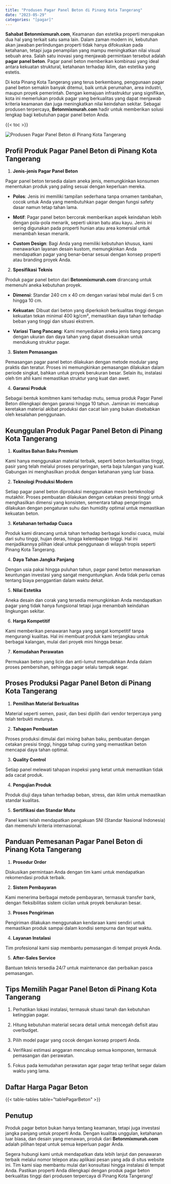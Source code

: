 ```yaml
---
title: "Produsen Pagar Panel Beton di Pinang Kota Tangerang"
date: "2023-05-29"
categories: "[pagar]"
---
```


**Sahabat Betonmixmurah.com**, Keamanan dan estetika properti merupakan dua hal yang terkait satu sama lain. Dalam zaman modern ini, kebutuhan akan jawaban perlindungan properti tidak hanya difokuskan pada ketahanan, tetapi juga penampilan yang mampu meningkatkan nilai visual sebuah area. Salah satu inovasi yang menjawab permintaan tersebut adalah **pagar panel beton**. Pagar panel beton memberikan kombinasi yang ideal antara kekuatan struktural, ketahanan terhadap iklim, dan estetika yang estetis.  

Di kota Pinang Kota Tangerang yang terus berkembang, penggunaan pagar panel beton semakin banyak ditemui, baik untuk perumahan, area industri, maupun proyek pemerintah. Dengan kemajuan infrastruktur yang signifikan, kota ini memerlukan produk pagar yang berkualitas yang dapat menjawab kriteria keamanan dan juga meningkatkan nilai keindahan sekitar. Sebagai produsen terpercaya, **Betonmixmurah.com** hadir untuk memberikan solusi lengkap bagi kebutuhan pagar panel beton Anda.

{{< toc >}}

![Produsen Pagar Panel Beton di Pinang Kota Tangerang](/images/pagar/pagar-beton-08.jpg)

## Profil Produk Pagar Panel Beton di Pinang Kota Tangerang

1. **Jenis-jenis Pagar Panel Beton**  

Pagar panel beton tersedia dalam aneka jenis, memungkinkan konsumen menentukan produk yang paling sesuai dengan keperluan mereka.  

- **Polos**: Jenis ini memiliki tampilan sederhana tanpa ornamen tambahan, cocok untuk Anda yang membutuhkan pagar dengan fungsi safety dasar namun tetap tahan lama.  

- **Motif**: Pagar panel beton bercorak memberikan aspek keindahan lebih dengan pola-pola menarik, seperti ukiran batu atau kayu. Jenis ini sering digunakan pada properti hunian atau area komersial untuk menambah kesan menarik.  

- **Custom Design**: Bagi Anda yang memiliki kebutuhan khusus, kami menawarkan layanan desain kustom, memungkinkan Anda mendapatkan pagar yang benar-benar sesuai dengan konsep properti atau branding proyek Anda.  

2. **Spesifikasi Teknis**  

Produk pagar panel beton dari **Betonmixmurah.com** dirancang untuk memenuhi aneka kebutuhan proyek.  

- **Dimensi**: Standar 240 cm x 40 cm dengan variasi tebal mulai dari 5 cm hingga 10 cm.  

- **Kekuatan**: Dibuat dari beton yang diperkokoh berkualitas tinggi dengan kekuatan tekan minimal 400 kg/cm², memastikan daya tahan terhadap beban yang tinggi dan situasi ekstrem.  

- **Variasi Tiang Pancang**: Kami menyediakan aneka jenis tiang pancang dengan ukuran dan daya tahan yang dapat disesuaikan untuk mendukung struktur pagar.  

3. **Sistem Pemasangan**  

Pemasangan pagar panel beton dilakukan dengan metode modular yang praktis dan teratur. Proses ini memungkinkan pemasangan dilakukan dalam periode singkat, bahkan untuk proyek berukuran besar. Selain itu, instalasi oleh tim ahli kami memastikan struktur yang kuat dan awet.  

4. **Garansi Produk**  

Sebagai bentuk komitmen kami terhadap mutu, semua produk Pagar Panel Beton dilengkapi dengan garansi hingga 10 tahun. Jaminan ini mencakup keretakan material akibat produksi dan cacat lain yang bukan disebabkan oleh kesalahan penggunaan.

## Keunggulan Produk Pagar Panel Beton di Pinang Kota Tangerang 

1. **Kualitas Bahan Baku Premium**  

Kami hanya menggunakan material terbaik, seperti beton berkualitas tinggi, pasir yang telah melalui proses penyaringan, serta baja tulangan yang kuat. Gabungan ini menghasilkan produk dengan ketahanan yang luar biasa.  

2. **Teknologi Produksi Modern**  

Setiap pagar panel beton diproduksi menggunakan mesin berteknologi mutakhir. Proses pembuatan dilakukan dengan cetakan presisi tinggi untuk menghasilkan dimensi yang konsisten, sementara tahap pengeringan dilakukan dengan pengaturan suhu dan humidity optimal untuk memastikan kekuatan beton.  

3. **Ketahanan terhadap Cuaca**  

Produk kami dirancang untuk tahan terhadap berbagai kondisi cuaca, mulai dari suhu tinggi, hujan deras, hingga kelembapan tinggi. Hal ini menjadikannya pilihan ideal untuk penggunaan di wilayah tropis seperti Pinang Kota Tangerang.  

4. **Daya Tahan Jangka Panjang**  

Dengan usia pakai hingga puluhan tahun, pagar panel beton menawarkan keuntungan investasi yang sangat menguntungkan. Anda tidak perlu cemas tentang biaya penggantian dalam waktu dekat.  

5. **Nilai Estetika**  

Aneka desain dan corak yang tersedia memungkinkan Anda mendapatkan pagar yang tidak hanya fungsional tetapi juga menambah keindahan lingkungan sekitar.  

6. **Harga Kompetitif**  

Kami memberikan penawaran harga yang sangat kompetitif tanpa mengurangi kualitas. Hal ini membuat produk kami terjangkau untuk berbagai kalangan, mulai dari proyek mini hingga besar.  

7. **Kemudahan Perawatan**  

Permukaan beton yang licin dan anti-lumut memudahkan Anda dalam proses pembersihan, sehingga pagar selalu tampak segar.

## Proses Produksi Pagar Panel Beton di Pinang Kota Tangerang

1. **Pemilihan Material Berkualitas**  

Material seperti semen, pasir, dan besi dipilih dari vendor terpercaya yang telah terbukti mutunya.

2. **Tahapan Pembuatan**  

Proses produksi dimulai dari mixing bahan baku, pembuatan dengan cetakan presisi tinggi, hingga tahap curing yang memastikan beton mencapai daya tahan optimal.

3. **Quality Control**  

Setiap panel melewati tahapan inspeksi yang ketat untuk memastikan tidak ada cacat produk.

4. **Pengujian Produk**  

Produk diuji daya tahan terhadap beban, stress, dan iklim untuk memastikan standar kualitas.

5. **Sertifikasi dan Standar Mutu**  

Panel kami telah mendapatkan pengakuan SNI (Standar Nasional Indonesia) dan memenuhi kriteria internasional.

## Panduan Pemesanan Pagar Panel Beton di Pinang Kota Tangerang

1. **Prosedur Order**  

Diskusikan permintaan Anda dengan tim kami untuk mendapatkan rekomendasi produk terbaik.

2. **Sistem Pembayaran**  

Kami menerima berbagai metode pembayaran, termasuk transfer bank, dengan fleksibilitas sistem cicilan untuk proyek berukuran besar.

3. **Proses Pengiriman**  

Pengiriman dilakukan menggunakan kendaraan kami sendiri untuk memastikan produk sampai dalam kondisi sempurna dan tepat waktu.

4. **Layanan Instalasi**  

Tim profesional kami siap membantu pemasangan di tempat proyek Anda.

5. **After-Sales Service**  

Bantuan teknis tersedia 24/7 untuk maintenance dan perbaikan pasca pemasangan.

## Tips Memilih Pagar Panel Beton di Pinang Kota Tangerang

1. Perhatikan lokasi instalasi, termasuk situasi tanah dan kebutuhan ketinggian pagar.  

2. Hitung kebutuhan material secara detail untuk mencegah defisit atau overbudget.  

3. Pilih model pagar yang cocok dengan konsep properti Anda.  

4. Verifikasi estimasi anggaran mencakup semua komponen, termasuk pemasangan dan perawatan.  

5. Fokus pada kemudahan perawatan agar pagar tetap terlihat segar dalam waktu yang lama.

## Daftar Harga Pagar Beton

{{< table-tables table="tablePagarBeton" >}}

## Penutup

Produk pagar beton bukan hanya tentang keamanan, tetapi juga investasi jangka panjang untuk properti Anda. Dengan kualitas unggulan, ketahanan luar biasa, dan desain yang menawan, produk dari **Betonmixmurah.com** adalah pilihan tepat untuk semua keperluan pagar Anda.  

Segera hubungi kami untuk mendapatkan data lebih lanjut dan penawaran terbaik melalui nomor telepon atau aplikasi pesan yang ada di situs website ini. Tim kami siap membantu mulai dari konsultasi hingga instalasi di tempat Anda. Pastikan properti Anda dilengkapi dengan produk pagar beton berkualitas tinggi dari produsen terpercaya di Pinang Kota Tangerang!